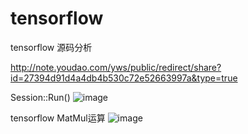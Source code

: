 # tensorflow
tensorflow 源码分析

http://note.youdao.com/yws/public/redirect/share?id=27394d91d4a4db4b530c72e52663997a&type=true

Session::Run()
![image](https://github.com/yao62995/tensorflow/blob/master/Session_Run.jpg)

tensorflow MatMul运算
![image](https://github.com/yao62995/tensorflow/blob/master/Mat_Mul.jpg)
